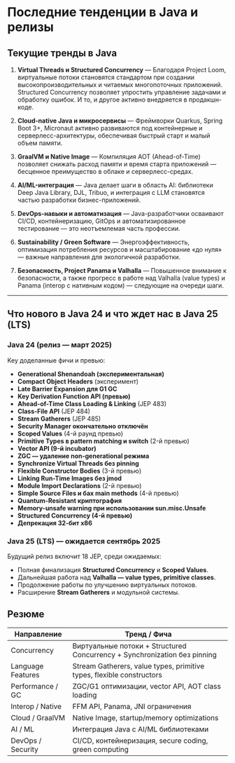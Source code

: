 # Последние тенденции в Java и релизы

## Текущие тренды в Java

1. **Virtual Threads и Structured Concurrency**
   — Благодаря Project Loom, виртуальные потоки становятся стандартом при создании высокопроизводительных и читаемых многопоточных приложений. Structured Concurrency позволяет упростить управление задачами и обработку ошибок. И то, и другое активно внедряется в продакшн-коде.

2. **Cloud-native Java и микросервисы**
   — Фреймворки Quarkus, Spring Boot 3+, Micronaut активно развиваются под контейнерные и серверлесс-архитектуры, обеспечивая быстрый старт и малый объем памяти.

3. **GraalVM и Native Image**
   — Компиляция AOT (Ahead-of-Time) позволяет снижать расход памяти и время старта приложений — бесценное преимущество в облаке и серверлесс-средах.

4. **AI/ML-интеграция**
   — Java делает шаги в область AI: библиотеки Deep Java Library, DJL, Tribuo, и интеграция с LLM становятся частью разработки бизнес-приложений.

5. **DevOps-навыки и автоматизация**
   — Java-разработчики осваивают CI/CD, контейнеризацию, GitOps и автоматизированное тестирование — это неотъемлемая часть профессии.

6. **Sustainability / Green Software**
   — Энергоэффективность, оптимизация потребления ресурсов и масштабирование «до нуля» — важные направления для экологичной разработки.

7. **Безопасность, Project Panama и Valhalla**
   — Повышенное внимание к безопасности, а также прогресс в работе над Valhalla (value types) и Panama (interop с нативным кодом) — следующие на очереди шаги.

---

## Что нового в Java 24 и что ждет нас в Java 25 (LTS)

### Java 24 (релиз — март 2025)

Key доделанные фичи и превью:

* **Generational Shenandoah (экспериментальная)**
* **Compact Object Headers** (эксперимент)
* **Late Barrier Expansion для G1 GC**
* **Key Derivation Function API (превью)**
* **Ahead-of-Time Class Loading & Linking** (JEP 483)
* **Class-File API** (JEP 484)
* **Stream Gatherers** (JEP 485)
* **Security Manager окончательно отключён**
* **Scoped Values** (4-й раунд превью)
* **Primitive Types в pattern matching и switch** (2-й превью)
* **Vector API (9-й incubator)**
* **ZGC — удаление non-generational режима**
* **Synchronize Virtual Threads без pinning**
* **Flexible Constructor Bodies** (3-й превью)
* **Linking Run-Time Images без jmod**
* **Module Import Declarations** (2-й превью)
* **Simple Source Files и бах main methods** (4-й превью)
* **Quantum-Resistant криптография**
* **Memory-unsafe warning при использовании sun.misc.Unsafe**
* **Structured Concurrency (4-й превью)**
* **Депрекация 32-бит x86**

### Java 25 (LTS) — ожидается сентябрь 2025

Будущий релиз включит 18 JEP, среди ожидаемых:

* Полная финализация **Structured Concurrency** и **Scoped Values**.
* Дальнейшая работа над **Valhalla — value types, primitive classes**.
* Продолжение работы по улучшению виртуальных потоков.
* Расширение **Stream Gatherers** и модульной системы.

## Резюме

| Направление       | Тренд / Фича                                                              |
| ----------------- | ------------------------------------------------------------------------- |
| Concurrency       | Виртуальные потоки + Structured Concurrency + Synchronization без pinning |
| Language Features | Stream Gatherers, value types, primitive types, flexible constructors     |
| Performance / GC  | ZGC/G1 оптимизации, vector API, AOT class loading                         |
| Interop / Native  | FFM API, Panama, JNI ограничения                                          |
| Cloud / GraalVM   | Native Image, startup/memory optimizations                                |
| AI / ML           | Интеграция Java с AI/ML библиотеками                                      |
| DevOps / Security | CI/CD, контейнеризация, secure coding, green computing                    |
